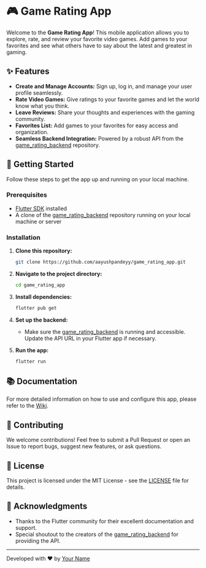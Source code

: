 # 🎮 Game Rating App

Welcome to the **Game Rating App**! This mobile application allows you to explore, rate, and review your favorite video games. Add games to your favorites and see what others have to say about the latest and greatest in gaming.

## ✨ Features

- **Create and Manage Accounts:** Sign up, log in, and manage your user profile seamlessly.
- **Rate Video Games:** Give ratings to your favorite games and let the world know what you think.
- **Leave Reviews:** Share your thoughts and experiences with the gaming community.
- **Favorites List:** Add games to your favorites for easy access and organization.
- **Seamless Backend Integration:** Powered by a robust API from the [game_rating_backend](https://github.com/aayushpandeyy/game_rating_backend) repository.

## 🚀 Getting Started

Follow these steps to get the app up and running on your local machine.

### Prerequisites

- [Flutter SDK](https://flutter.dev/docs/get-started/install) installed
- A clone of the [game_rating_backend](https://github.com/aayushpandeyy/game_rating_backend) repository running on your local machine or server

### Installation

1. **Clone this repository:**
   ```bash
   git clone https://github.com/aayushpandeyy/game_rating_app.git
   ```
2. **Navigate to the project directory:**

   ```bash
   cd game_rating_app
   ```

3. **Install dependencies:**

   ```bash
   flutter pub get
   ```

4. **Set up the backend:**

   - Make sure the [game_rating_backend](https://github.com/aayushpandeyy/game_rating_backend) is running and accessible. Update the API URL in your Flutter app if necessary.

5. **Run the app:**
   ```bash
   flutter run
   ```

## 📚 Documentation

For more detailed information on how to use and configure this app, please refer to the [Wiki](https://github.com/aayushpandeyy/game_rating_app/wiki).

## 🤝 Contributing

We welcome contributions! Feel free to submit a Pull Request or open an Issue to report bugs, suggest new features, or ask questions.

## 📄 License

This project is licensed under the MIT License - see the [LICENSE](LICENSE) file for details.

## 🙏 Acknowledgments

- Thanks to the Flutter community for their excellent documentation and support.
- Special shoutout to the creators of the [game_rating_backend](https://github.com/aayushpandeyy/game_rating_backend) for providing the API.

---

Developed with ❤️ by [Your Name](https://github.com/aayushpandeyy)
